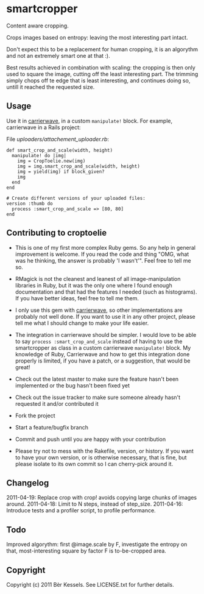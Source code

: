 # smartcropper

Content aware cropping.

Crops images based on entropy: leaving the most interesting part intact.

Don't expect this to be a replacement for human cropping, it is an algorythm and not an extremely smart one at that :).

Best results achieved in combination with scaling: the cropping is then only used to square the image, cutting off the least interesting part. 
The trimming simply chops off te edge that is least interesting, and continues doing so, untill it reached the requested size.

## Usage

Use it in [carrierwave][1], in a custom `manipulate!` block. For example, carrierwave in a Rails project:

File *uploaders/attachement_uploader.rb*: 

    def smart_crop_and_scale(width, height)
      manipulate! do |img|
        img = CropToelie.new(img)
        img = img.smart_crop_and_scale(width, height)
        img = yield(img) if block_given?
        img
      end
    end

    # Create different versions of your uploaded files:
    version :thumb do
      process :smart_crop_and_scale => [80, 80]
    end

## Contributing to croptoelie

* This is one of my first more complex Ruby gems. So any help in general improvement is welcome. If you read the code and thing "OMG, what was he thinking, the answer is probably 'I wasn't'". Feel free to tell me so.
* RMagick is not the cleanest and leanest of all image-manipulation libraries in Ruby, but it was the only one where I found enough documentation and that had the features I needed (such as histograms). If you have better ideas, feel free to tell me them.
* I only use this gem with [carrierwave][1], so other implementations are probably not well done. If you want to use it in any other project, please tell me what I should change to make your life easier. 
* The integration in carrierwave should be simpler. I would love to be able to say `process :smart_crop_and_scale` instead of having to use the smartcropper as class in a custom carrierwave `manipulate!` block. My knowledge of Ruby, Carrierwave and how to get this integration done properly is limited, if you have a patch, or a suggestion, that would be great!
 
* Check out the latest master to make sure the feature hasn't been implemented or the bug hasn't been fixed yet
* Check out the issue tracker to make sure someone already hasn't requested it and/or contributed it
* Fork the project
* Start a feature/bugfix branch
* Commit and push until you are happy with your contribution
* Please try not to mess with the Rakefile, version, or history. If you want to have your own version, or is otherwise necessary, that is fine, but please isolate to its own commit so I can cherry-pick around it.

## Changelog
2011-04-19: Replace crop with crop! avoids copying large chunks of images around.
2011-04-18: Limit to N steps, instead of step_size.
2011-04-16: Introduce tests and a profiler script, to profile performance.

## Todo
Improved algorythm: first @image.scale by F, investigate the entropy on that, most-interesting square by factor F is to-be-cropped area.

## Copyright

Copyright (c) 2011 Bèr Kessels. See LICENSE.txt for
further details.

[1]: https://github.com/jnicklas/carrierwave

